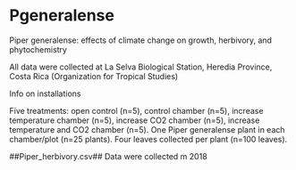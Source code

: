 # Pgeneralense
Piper generalense: effects of climate change on growth, herbivory, and phytochemistry

All data were collected at La Selva Biological Station, Heredia Province, Costa Rica (Organization for Tropical Studies)

Info on installations

Five treatments: open control (n=5), control chamber (n=5), increase temperature chamber (n=5), 
increase CO2 chamber (n=5), increase temperature and CO2 chamber (n=5). One Piper generalense plant in each 
chamber/plot (n=25 plants). Four leaves collected per plant (n=100 leaves). 

##Piper_herbivory.csv##
Data were collected m 2018 
